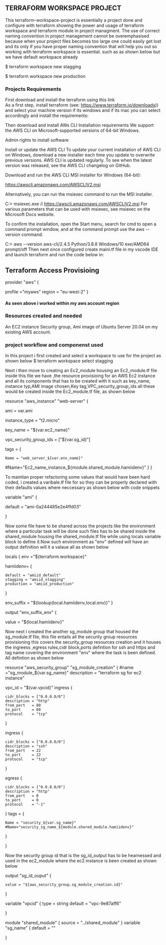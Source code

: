 ## TERRAFORM WORKSPACE PROJECT

This terraform-workspace-project is essentially a project done and configure with terraform showing the power and usage of terraform workspace and terraform module in project managment.
The use of correct naming convention in project management cannot be overemphasised because when your project files becomes too large
one could easily get lost and its only if you have proper naming convention that will help you out so working with terraform workspace is essential. 
such as as shown below but we have default workspace already

$ terraform workspace new stagging

$ terraform workspace new production

### Projects Requirements
First download and install the terraform using this link  
As a first step, install terraform (see: https://www.terraform.io/downloads)) and select your machine version if its windows and if its mac you can select accordingly and install the requirements:

Then download and install AWs CLI Installation requirements We support the AWS CLI on Microsoft-supported versions of 64-bit Windows.

Admin rights to install software

Install or update the AWS CLI To update your current installation of AWS CLI on Windows, download a new installer each time you update to overwrite previous versions. AWS CLI is updated regularly. To see when the latest version was released, see the AWS CLI changelog on GitHub.

Download and run the AWS CLI MSI installer for Windows (64-bit):

https://awscli.amazonaws.com/AWSCLIV2.msi

Alternatively, you can run the msiexec command to run the MSI installer.

C:> msiexec.exe /i https://awscli.amazonaws.com/AWSCLIV2.msi For various parameters that can be used with msiexec, see msiexec on the Microsoft Docs website.

To confirm the installation, open the Start menu, search for cmd to open a command prompt window, and at the command prompt use the aws --version command.

C:> aws --version aws-cli/2.4.5 Python/3.8.8 Windows/10 exe/AMD64 prompt/off Then next once configured create maini.tf file in my vscode IDE and launch terraform and run the code below in:

## Terraform Access Provisioing
provider "aws" {

profile ="myaws"
region = "eu-west-2"
}

#### As seen above i worked within my aws account region

### Resources created and needed
 
An EC2 instance 
Security group, 
 Ami image of Ubuntu Server 20.04 on my existing AWS account.

### project workflow and componenst used

In this project i first created and select a workspace to use for the project as shown below
$ terraform workspace select stagging

Next i then move to creating an Ec2_module housing an Ec2_module.tf file inside this file we have ,the resource provisioing for an AWS Ec2 instance
and all its components that has to be created with it such as key_name, instance typ,AMI image chosen,Key tag,VPC_security_group_ids all these 
would be created inside the Ec2_module.tf file, as shown below 

resource "aws_instance" "web-server" {

  ami           = var.ami
  
  instance_type = "t2.micro"
  
  key_name               = "${var.ec2_name}"
  
  vpc_security_group_ids = ["${var.sg_id}"]

  tags = {
   
    Name = "web_server_${var.env_name}"
    
   #Name="Ec2_name_instance_${module.shared_module.hamiidenv}"
  }
}

To maintian proper refactoring some values that would have been hard coded, i created a varibale.tf file for so they can be properly declared
with their defaults values where neccessary as shown below with code snippets

variable "ami" {


  default = "ami-0a244485e2e4ffd03"

}

Now some file have to be shared across the projects like the environment where a particular task will be done such files has to be shared
inside the shared_module housing the shared_module.tf file  while using locals variable block to define it.Now such environment as "env" defined will have 
an output definition will it a valaue all as shown below

locals {
  env ="${terraform.workspace}"

  hamiidenv= {
  
    default = "amiid_default"
    stagging = "amiid_stagging"
    production = "amiid_production"


  }

  env_suffix = "${lookup(local.hamiidenv,local.env)}"
}

output "env_suffix_env" {

  value = "${local.hamiidenv}"
  
  Now next i created the another sg_module group that housed the sg_module.tf file, this file entails all the security group resources provisioning
  this covers the security_group resources creation and it houses the ingreess ,egress rules,cidr block,ports defintion for ssh and https
  and tag name covering the environment "env" where the task is been defined. All defintion as shown below
  
  
  resource "aws_security_group" "sg_module_creation" {
    #name ="sg_module_${var.sg_name}"
    description = "terraform sg for ec2 instance"

 vpc_id = "${var.vpcid}"
 ingress {

    cidr_blocks = ["0.0.0.0/0"]
    description = "http"
    from_port   = 80
    to_port     = 80
    protocol    = "tcp"


  }

  ingress {

    cidr_blocks = ["0.0.0.0/0"]
    description = "ssh"
    from_port   = 22
    to_port     = 22
    protocol    = "tcp"


  }

  egress {

    cidr_blocks = ["0.0.0.0/0"]
    description = "http"
    from_port   = 0
    to_port     = 0
    protocol    = "-1"


  }
  tags = {

    Name = "security_${var.sg_name}"
    #Name="security_sg_name_${module.shared_module.hamiidenv}"
  }

}

Now the security group id that is the sg_id_output has to be hearnessed and used in the ec2_module  where the ec2 instance is been created as shown below

output "sg_id_ouput" {

    value = "${aws_security_group.sg_module_creation.id}"
  
}


variable "vpcid" {
    type = string
    default = "vpc-9e87aff6"
  
}

module "shared_module" {
 source = "../shared_module"
}
variable "sg_name" {
   default = ""
  
}

